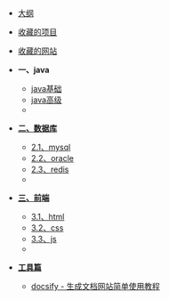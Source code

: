 <!-- docs/_sidebar.md -->

* [大纲](zh-cn/)
* [收藏的项目](zh-cn/collection-project)
* [收藏的网站](zh-cn/collection-site)

* **一、java**
  - [java基础](java-basic.md)
  - [java高级](java-more.md)
  - 
* **[二、数据库](zh-cn/db.md)** 
	* [2.1、mysql](zh-cn/mysql.md)
	* [2.2、oracle](zh-cn/oracle.md)
	* [2.3、redis](zh-cn/redis.md)
	* 
* **[三、前端](zh-cn/frontPage.md)** 
	* [3.1、html](zh-cn/html.md)
	* [3.2、css](zh-cn/css.md)
	* [3.3、js](zh-cn/js.md)
	* 



* **[工具篇](zh-cn/tools.md)** 
	* [docsify - 生成文档网站简单使用教程](zh-cn/docsify-doc)
  
